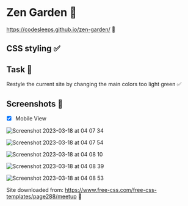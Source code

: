 # Zen Garden 🤖

https://codesleeps.github.io/zen-garden/ 🎯

## CSS styling ✅

## Task 🤖

Restyle the current site by changing the main colors too light green ✅

## Screenshots 🤖

- [x] Mobile View

![Screenshot 2023-03-18 at 04 07 34](https://user-images.githubusercontent.com/125808990/226084171-8eedf211-9a9b-4094-b99b-1ded03ae5b4d.png)

![Screenshot 2023-03-18 at 04 07 54](https://user-images.githubusercontent.com/125808990/226084200-6aa2e974-71d3-4f98-a369-244ebaae04c9.png)

![Screenshot 2023-03-18 at 04 08 10](https://user-images.githubusercontent.com/125808990/226084204-d05f81f9-d2b6-48f8-b6b9-e215261e2fa4.png)

![Screenshot 2023-03-18 at 04 08 39](https://user-images.githubusercontent.com/125808990/226084242-584dc027-56b7-4b65-86f9-7569b62475fc.png)

![Screenshot 2023-03-18 at 04 08 53](https://user-images.githubusercontent.com/125808990/226084252-4112825c-4f61-4f99-8700-54ba6fc584b6.png)




Site downloaded from: https://www.free-css.com/free-css-templates/page288/meetup 👀
